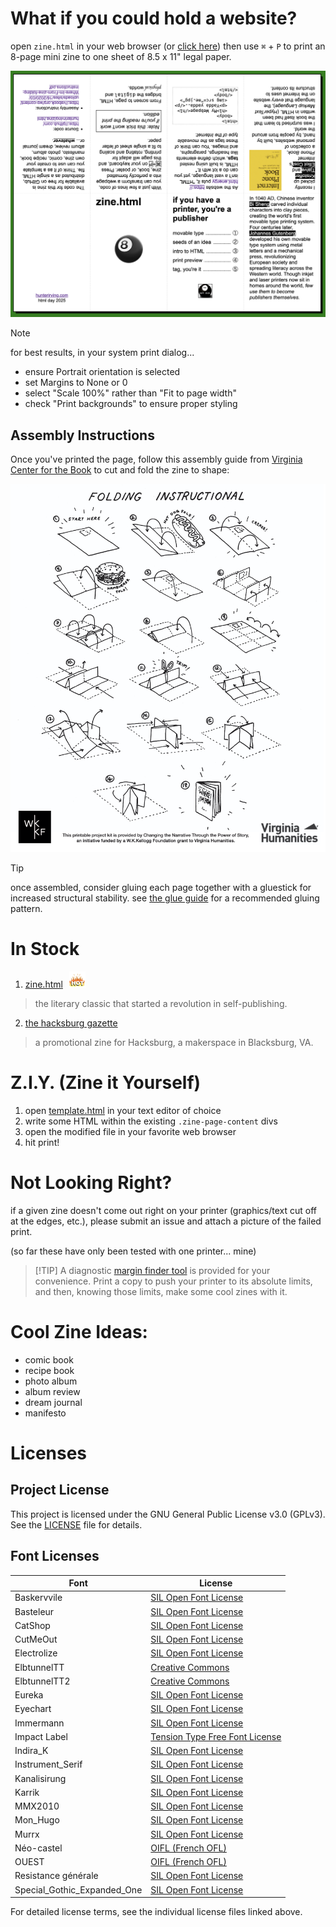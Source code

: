 # What if you could hold a website?
open ```zine.html``` in your web browser (or <a href="https://hunterirving.github.io/zine.html/zine.html">click here</a>) then use ```⌘``` + ```P``` to print an 8-page mini zine to one sheet of 8.5 x 11" legal paper.

<a href="https://hunterirving.github.io/zine.html/zine.html"><img src="resources/readme_images/zine-layout.png"></a>

>[!NOTE]
>for best results, in your system print dialog...
>- ensure Portrait orientation is selected
>- set Margins to None or 0
>- select "Scale 100%" rather than "Fit to page width"
>- check "Print backgrounds" to ensure proper styling


## Assembly Instructions

Once you've printed the page, follow this assembly guide from <a href="https://vabook.org/wp-content/uploads/sites/16/2020/03/Where-Im-From-zine-folding-instructions.pdf">Virginia Center for the Book</a> to cut and fold the zine to shape:

<a href="https://vabook.org/wp-content/uploads/sites/16/2020/03/Where-Im-From-zine-folding-instructions.pdf">
    <img src="resources/readme_images/folding-guide.png">
</a>

>[!TIP]
>once assembled, consider gluing each page together with a gluestick for increased structural stability. see <a href="/diagnostics/glue_guide/">the glue guide</a> for a recommended gluing pattern.

# In Stock
1. <a href="https://hunterirving.github.io/zines/zine.html">zine.html</a><img src="resources/readme_images/hot.gif" style="padding-left:10px; height: 26px;">
> the literary classic that started a revolution in self-publishing.
2. <a href="https://hunterirving.github.io/zines/hacksburg_gazette">the hacksburg gazette</a>
> a promotional zine for Hacksburg, a makerspace in Blacksburg, VA.

# Z.I.Y. (Zine it Yourself)
1. open <a href="https://hunterirving.github.io/template.html">template.html</a> in your text editor of choice
2. write some HTML within the existing ```.zine-page-content``` divs<br>
3. open the modified file in your favorite web browser
4. hit print!

# Not Looking Right?
if a given zine doesn't come out right on your printer (graphics/text cut off at the edges, etc.), please submit an issue and attach a picture of the failed print.

(so far these have only been tested with one printer... mine)

>[!TIP] A diagnostic <a href="https://hunterirving.com/zinehtml/diagnostics/margin_finder">margin finder tool</a> is provided for your convenience. Print a copy to push your printer to its absolute limits, and then, knowing those limits, make some cool zines with it.

# Cool Zine Ideas:
- comic book
- recipe book
- photo album
- album review
- dream journal
- manifesto

# Licenses

## Project License
This project is licensed under the GNU General Public License v3.0 (GPLv3). See the [LICENSE](LICENSE) file for details.

## Font Licenses

| Font | License |
|------|---------|
| Baskervvile | [SIL Open Font License](resources/fonts/baskervvile/OFL.txt) |
| Basteleur | [SIL Open Font License](resources/fonts/basteleur-master/LICENSE.txt) |
| CatShop | [SIL Open Font License](resources/fonts/CatShop/Open%20Font%20License.txt) |
| CutMeOut | [SIL Open Font License](resources/fonts/CutMeOut/Open%20Font%20License.txt) |
| Electrolize | [SIL Open Font License](resources/fonts/Electrolize/OFL.txt) |
| ElbtunnelTT | [Creative Commons](resources/fonts/ElbtunnelTT/Creative%20Commons%20Lizenz.txt) |
| ElbtunnelTT2 | [Creative Commons](resources/fonts/ElbtunnelTT2/Creative%20Commons%20Lizenz.txt) |
| Eureka | [SIL Open Font License](resources/fonts/Eureka/Open%20Font%20License.txt) |
| Eyechart | [SIL Open Font License](resources/fonts/Eyechart/Open%20Font%20License.txt) |
| Immermann | [SIL Open Font License](resources/fonts/Immermann/Open%20Font%20License.txt) |
| Impact Label | [Tension Type Free Font License](resources/fonts/impact-label/Tension%20Type%20Font%20License.txt) |
| Indira_K | [SIL Open Font License](resources/fonts/Indira_K/OFL.txt) |
| Instrument_Serif | [SIL Open Font License](resources/fonts/Instrument_Serif/OFL.txt) |
| Kanalisirung | [SIL Open Font License](resources/fonts/Kanalisirung/OFL.txt) |
| Karrik | [SIL Open Font License](resources/fonts/karrik_fonts-main/LICENCE.txt) |
| MMX2010 | [SIL Open Font License](resources/fonts/MMX2010/Open%20Font%20License.txt) |
| Mon_Hugo | [SIL Open Font License](resources/fonts/Mon_Hugo_freefont/FREE%20FONT%20LICENSE.txt) |
| Murrx | [SIL Open Font License](resources/fonts/Murrx/Open%20Font%20License.txt) |
| Néo-castel | [OIFL (French OFL)](resources/fonts/Néo-castel/Licence.txt) |
| OUEST | [OIFL (French OFL)](resources/fonts/OUEST/license.txt) |
| Resistance générale | [SIL Open Font License](resources/fonts/resistance-generale-master/LICENSE.txt) |
| Special_Gothic_Expanded_One | [SIL Open Font License](resources/fonts/Special_Gothic_Expanded_One/OFL.txt) |

For detailed license terms, see the individual license files linked above.